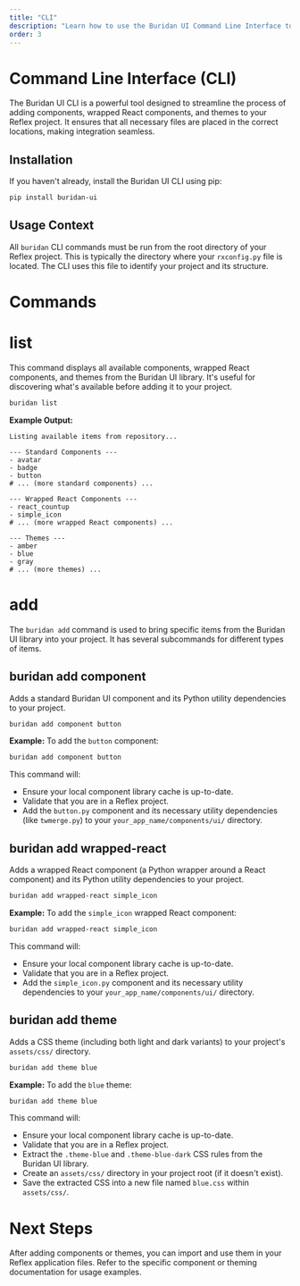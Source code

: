 ```yaml
---
title: "CLI"
description: "Learn how to use the Buridan UI Command Line Interface to manage components and themes."
order: 3
---
```


# Command Line Interface (CLI)

The Buridan UI CLI is a powerful tool designed to streamline the process of adding components, wrapped React components, and themes to your Reflex project. It ensures that all necessary files are placed in the correct locations, making integration seamless.

## Installation

If you haven't already, install the Buridan UI CLI using pip:

```bash
pip install buridan-ui
```

## Usage Context

All `buridan` CLI commands must be run from the root directory of your Reflex project. This is typically the directory where your `rxconfig.py` file is located. The CLI uses this file to identify your project and its structure.

# Commands

# list

This command displays all available components, wrapped React components, and themes from the Buridan UI library. It's useful for discovering what's available before adding it to your project.

```bash
buridan list
```

**Example Output:**

```
Listing available items from repository...

--- Standard Components ---
- avatar
- badge
- button
# ... (more standard components) ...

--- Wrapped React Components ---
- react_countup
- simple_icon
# ... (more wrapped React components) ...

--- Themes ---
- amber
- blue
- gray
# ... (more themes) ...
```

# add

The `buridan add` command is used to bring specific items from the Buridan UI library into your project. It has several subcommands for different types of items.

## buridan add component <name>

Adds a standard Buridan UI component and its Python utility dependencies to your project.

```bash
buridan add component button
```

**Example:** To add the `button` component:

```bash
buridan add component button
```

This command will:
*   Ensure your local component library cache is up-to-date.
*   Validate that you are in a Reflex project.
*   Add the `button.py` component and its necessary utility dependencies (like `twmerge.py`) to your `your_app_name/components/ui/` directory.

## buridan add wrapped-react <name>

Adds a wrapped React component (a Python wrapper around a React component) and its Python utility dependencies to your project.

```bash
buridan add wrapped-react simple_icon
```

**Example:** To add the `simple_icon` wrapped React component:

```bash
buridan add wrapped-react simple_icon
```

This command will:
*   Ensure your local component library cache is up-to-date.
*   Validate that you are in a Reflex project.
*   Add the `simple_icon.py` component and its necessary utility dependencies to your `your_app_name/components/ui/` directory.

## buridan add theme <name>

Adds a CSS theme (including both light and dark variants) to your project's `assets/css/` directory.

```bash
buridan add theme blue
```

**Example:** To add the `blue` theme:

```bash
buridan add theme blue
```

This command will:
*   Ensure your local component library cache is up-to-date.
*   Validate that you are in a Reflex project.
*   Extract the `.theme-blue` and `.theme-blue-dark` CSS rules from the Buridan UI library.
*   Create an `assets/css/` directory in your project root (if it doesn't exist).
*   Save the extracted CSS into a new file named `blue.css` within `assets/css/`.

# Next Steps

After adding components or themes, you can import and use them in your Reflex application files. Refer to the specific component or theming documentation for usage examples.
